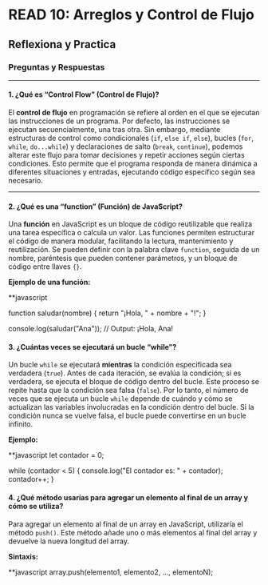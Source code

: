 # READ 10: Arreglos y Control de Flujo

## Reflexiona y Practica

### Preguntas y Respuestas

---

#### 1. ¿Qué es “Control Flow” (Control de Flujo)?

El **control de flujo** en programación se refiere al orden en el que se ejecutan las instrucciones de un programa. Por defecto, las instrucciones se ejecutan secuencialmente, una tras otra. Sin embargo, mediante estructuras de control como condicionales (`if`, `else if`, `else`), bucles (`for`, `while`, `do...while`) y declaraciones de salto (`break`, `continue`), podemos alterar este flujo para tomar decisiones y repetir acciones según ciertas condiciones. Esto permite que el programa responda de manera dinámica a diferentes situaciones y entradas, ejecutando código específico según sea necesario.

---

#### 2. ¿Qué es una “function” (Función) de JavaScript?

Una **función** en JavaScript es un bloque de código reutilizable que realiza una tarea específica o calcula un valor. Las funciones permiten estructurar el código de manera modular, facilitando la lectura, mantenimiento y reutilización. Se pueden definir con la palabra clave `function`, seguida de un nombre, paréntesis que pueden contener parámetros, y un bloque de código entre llaves `{}`.

**Ejemplo de una función:**

**javascript

function saludar(nombre) {
    return "¡Hola, " + nombre + "!";
}

console.log(saludar("Ana")); // Output: ¡Hola, Ana!

#### 3. ¿Cuántas veces se ejecutará un bucle “while”?

Un bucle `while` se ejecutará **mientras** la condición especificada sea verdadera (`true`). Antes de cada iteración, se evalúa la condición; si es verdadera, se ejecuta el bloque de código dentro del bucle. Este proceso se repite hasta que la condición sea falsa (`false`). Por lo tanto, el número de veces que se ejecuta un bucle `while` depende de cuándo y cómo se actualizan las variables involucradas en la condición dentro del bucle. Si la condición nunca se vuelve falsa, el bucle puede convertirse en un bucle infinito.

**Ejemplo:**

**javascript
let contador = 0;

while (contador < 5) {
    console.log("El contador es: " + contador);
    contador++;
}

#### 4. ¿Qué método usarías para agregar un elemento al final de un array y cómo se utiliza?

Para agregar un elemento al final de un array en JavaScript, utilizaría el método `push()`. Este método añade uno o más elementos al final del array y devuelve la nueva longitud del array.

**Sintaxis:**

**javascript
array.push(elemento1, elemento2, ..., elementoN);

